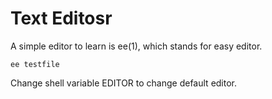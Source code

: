 # Text Editosr
A simple editor to learn is ee(1), which stands for easy editor.

`ee testfile`

Change shell variable EDITOR to change default editor.
